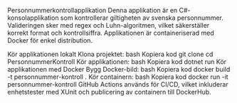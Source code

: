 Personnummerkontrollapplikation
Denna applikation är en C#-konsolapplikation som kontrollerar giltigheten av svenska personnummer. Valideringen sker med regex och Luhn-algoritmen, vilket säkerställer korrekt format och kontrollsiffra. Applikationen är containeriserad med Docker för enkel distribution.

Kör applikationen lokalt
Klona projektet:
bash
Kopiera kod
git clone <repository-url>
cd PersonnummerKontroll
Kör applikationen:
bash
Kopiera kod
dotnet run
Kör applikationen med Docker
Bygg Docker-bild:
bash
Kopiera kod
docker build -t personnummer-kontroll .
Kör containern:
bash
Kopiera kod
docker run -it personnummer-kontroll
GitHub Actions används för CI/CD, vilket inkluderar enhetstester med XUnit och publicering av containern till DockerHub.
